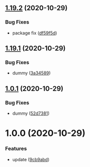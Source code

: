 ## [1.19.2](https://github.com/Iam1337/extOSC/compare/v1.19.1...v1.19.2) (2020-10-29)


### Bug Fixes

* package fix ([df59f5d](https://github.com/Iam1337/extOSC/commit/df59f5d73e1ac7068b576efb8f7446f8ad473f68))

## [1.19.1](https://github.com/Iam1337/extOSC/compare/v1.19.0...v1.19.1) (2020-10-29)


### Bug Fixes

* dummy ([3a34589](https://github.com/Iam1337/extOSC/commit/3a345892fb6129e58538ab99d4380ad784e48998))

## [1.0.1](https://github.com/Iam1337/extOSC/compare/v1.0.0...v1.0.1) (2020-10-29)


### Bug Fixes

* dummy ([52d7381](https://github.com/Iam1337/extOSC/commit/52d7381c8f9bcd0839266072e3c22cb17b310f95))

# 1.0.0 (2020-10-29)


### Features

* update ([9cb9abd](https://github.com/Iam1337/extOSC/commit/9cb9abd03f4eeb3f02851940615a64c7569cde4d))

